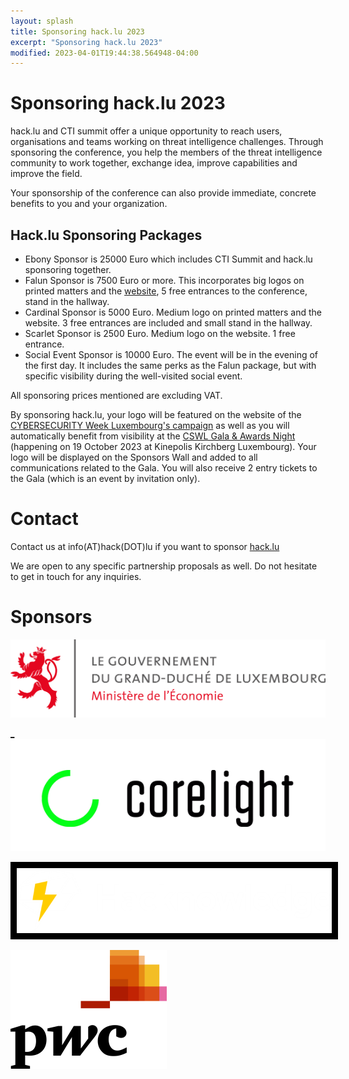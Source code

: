 ```yaml
---
layout: splash
title: Sponsoring hack.lu 2023
excerpt: "Sponsoring hack.lu 2023"
modified: 2023-04-01T19:44:38.564948-04:00
---
```


# Sponsoring hack.lu 2023 

hack.lu and CTI summit offer a unique opportunity to reach users, organisations and teams working on threat intelligence challenges. Through sponsoring the conference, you help the members of the threat intelligence community to work together, exchange idea, improve capabilities and improve the field.

Your sponsorship of the conference can also provide immediate, concrete benefits to you and your organization.

## Hack.lu Sponsoring Packages

- Ebony Sponsor is 25000 Euro which includes CTI Summit and hack.lu sponsoring together.
- Falun Sponsor is 7500 Euro or more. This incorporates big logos on printed matters and the [website](https://hack.lu), 5 free entrances to the conference, stand in the hallway.
- Cardinal Sponsor is 5000 Euro. Medium logo on printed matters and the website. 3 free entrances are included and small stand in the hallway.
- Scarlet Sponsor is 2500 Euro. Medium logo on the website. 1 free entrance.
- Social Event Sponsor is 10000 Euro. The event will be in the evening of the first day. It includes the same perks as the Falun package, but with specific visibility during the well-visited social event.

All sponsoring prices mentioned are excluding VAT.

By sponsoring hack.lu, your logo will be featured on the website of the [CYBERSECURITY Week Luxembourg's campaign](https://cswl.lu/) as well as you will automatically benefit from visibility at the [CSWL Gala & Awards Night](https://cswl.lu/gala) (happening on 19 October 2023 at Kinepolis Kirchberg Luxembourg). Your logo will be displayed on the Sponsors Wall and added to all communications related to the Gala. You will also receive 2 entry tickets to the Gala (which is an event by invitation only).

# Contact

Contact us at info(AT)hack(DOT)lu if you want to sponsor [hack.lu](https://hack.lu)

We are open to any specific partnership proposals as well. Do not hesitate to get in touch for any inquiries.

# Sponsors 

<a href="https://meco.gouvernement.lu/"> <img src="/images/logos/GOUV_MECO.jpg" /></a>

<a href="https://www.corelight.com/">_<img src="/images/logos/corelight.png" /></a>

<a href="https://hacknowledge.com/"> <img src="/images/logos/hacknowledge.png" style="background-color: black; padding: 10px;"/></a>

<a href="https://www.pwc.lu/"> <img src="/images/logos/PricewaterhouseCoopers_Logo.png" /></a>

